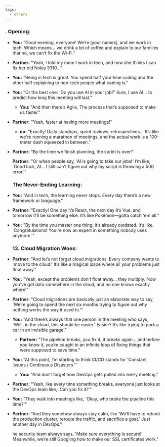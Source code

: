 ```yaml
---
tags:
  - others
---
```

### . **Opening:**

- **You:** "Good evening, everyone! We’re [your names], and we work in tech. Which means… we drink a lot of coffee and explain to our families that no, we can’t fix the Wi-Fi."
- **Partner:** "Yeah, I told my mom I work in tech, and now she thinks I can fix her old Nokia 3310…"
  
- **You:** "Being in tech is great. You spend half your time coding and the other half explaining to non-tech people what coding is."
- **You:** "Or the best one: 'Do you use AI in your job?' Sure, I use AI... to predict how long this meeting will last."
  
  - **You:** "And then there’s Agile. The process that’s supposed to make us faster."
- **Partner:** "Yeah, faster at having more meetings!"
  
  - **ou:** "Exactly! Daily standups, sprint reviews, retrospectives… It’s like we're running a marathon of meetings, and the actual work is a 100-meter dash squeezed in between."
- **Partner:** "By the time we finish planning, the sprint is over!"
  
  **Partner:** "Or when people say, 'AI is going to take our jobs!' I’m like, 'Good luck, AI… I still can’t figure out why my script is throwing a 500 error.'"
  
  ### **The Never-Ending Learning:**

- **You:** "And in tech, the learning never stops. Every day there’s a new framework or language."
- **Partner:** "Exactly! One day it’s React, the next day it’s Vue, and tomorrow it’ll be something else. It’s like Pokémon—gotta catch 'em all."
- **You:** "By the time you master one thing, it’s already outdated. It’s like, 'Congratulations! You’re now an expert in something nobody uses anymore.'"
  
  
  ### 13. **Cloud Migration Woes:**

- **Partner:** "And let’s not forget cloud migrations. Every company wants to 'move to the cloud.' It’s like a magical place where all your problems just float away."
- **You:** "Yeah, except the problems don’t float away… they multiply. Now you’ve got data somewhere in the cloud, and no one knows exactly where!"
- **Partner:** "Cloud migrations are basically just an elaborate way to say, 'We’re going to spend the next six months trying to figure out why nothing works the way it used to.'"
- **You:** "And there’s always that one person in the meeting who says, 'Well, in the cloud, this should be easier.' Easier? It’s like trying to park a car in an invisible garage!"
  
  
  - **Partner:** "The pipeline breaks, you fix it, it breaks again… and before you know it, you’re caught in an infinite loop of fixing things that were supposed to save time."
- **You:** "At this point, I’m starting to think CI/CD stands for 'Constant Issues / Continuous Disasters.'"
  
  
  - **You:** "And don’t forget how DevOps gets pulled into every meeting."
- **Partner:** "Yeah, like every time something breaks, everyone just looks at the DevOps team like, 'Can you fix it?'"
- **You:** "They walk into meetings like, 'Okay, who broke the pipeline this time?'"
- **Partner:** "And they somehow always stay calm, like ‘We’ll have to reboot the production cluster, reroute the traffic, and sacrifice a goat.’ Just another day in DevOps."
  
  he security team always says, 'Make sure everything is secure!' Meanwhile, we’re still Googling how to make our SSL certificates work."
